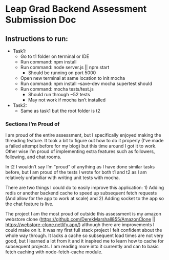 # Leap Grad Backend Assessment Submission Doc
## Instructions to run:
- Task1:
    - Go to t1 folder on terminal or IDE
    - Run command: npm install
    - Run command: node server.js || npm start
        - Should be running on port 5000
    - Open new terminal at same location to init mocha
    - Run command: npm install –save-dev mocha supertest should
    - Run command: mocha tests/test.js
        - Should run through ~52 tests
        - May not work if mocha isn’t installed
- Task2:
    - Same as task1 but the root folder is t2

### Sections I’m Proud of

I am proud of the entire assessment, but I specifically enjoyed making the threading feature. It took a bit to figure out how to do it properly (I’ve made a failed attempt before for my blog) but this time around I got it to work. Other wise I’m proud of implementing extra features such as followers, following, and chat rooms.

In t2 I wouldn’t say I’m “proud” of anything as I have done similar tasks before, but I am proud of the tests I wrote for both t1 and t2 as I am relatively unfamiliar with writing unit tests with mocha.

There are two things I could do to easily improve this application: 1) Adding redis or another backend cache to speed up subsequent fetch requests (And allow for the app to work at scale) and 2) Adding socket to the app so the chat feature is live.

The project I am the most proud of outside this assessment is my amazon webstore clone (https://github.com/DerekMarshall855/AmazonClone || https://webstore-clone.netlify.app/)  although there are improvements I could make on it. It was my first full stack project I felt confident about the whole way through. It lacks a cache so subsequent load times are not very good, but I learned a lot from it and it inspired me to learn how to cache for subsequent projects. I am reading more into it currently and can to basic fetch caching with node-fetch-cache module.
